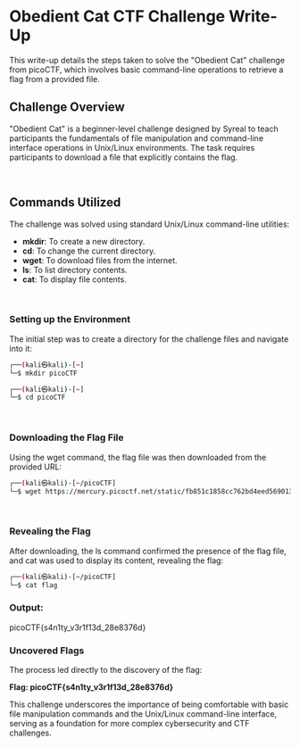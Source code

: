 # Obedient Cat CTF Challenge Write-Up

This write-up details the steps taken to solve the "Obedient Cat" challenge from picoCTF, which involves basic command-line operations to retrieve a flag from a provided file.

## Challenge Overview

"Obedient Cat" is a beginner-level challenge designed by Syreal to teach participants the fundamentals of file manipulation and command-line interface operations in Unix/Linux environments. The task requires participants to download a file that explicitly contains the flag.

<br>

## Commands Utilized

The challenge was solved using standard Unix/Linux command-line utilities:
- **mkdir**: To create a new directory.
- **cd**: To change the current directory.
- **wget**: To download files from the internet.
- **ls**: To list directory contents.
- **cat**: To display file contents.

<br>

### Setting up the Environment

The initial step was to create a directory for the challenge files and navigate into it:

```bash
┌──(kali㉿kali)-[~]
└─$ mkdir picoCTF

┌──(kali㉿kali)-[~]
└─$ cd picoCTF
```

<br>

### Downloading the Flag File

Using the wget command, the flag file was then downloaded from the provided URL:

```bash
┌──(kali㉿kali)-[~/picoCTF]
└─$ wget https://mercury.picoctf.net/static/fb851c1858cc762bd4eed569013d7f00/flag
```

<br>

### Revealing the Flag
After downloading, the ls command confirmed the presence of the flag file, and cat was used to display its content, revealing the flag:

```bash
┌──(kali㉿kali)-[~/picoCTF]
└─$ cat flag
```

### Output:

picoCTF{s4n1ty_v3r1f13d_28e8376d}
<br>

### Uncovered Flags
The process led directly to the discovery of the flag:

**Flag: picoCTF{s4n1ty_v3r1f13d_28e8376d}**

This challenge underscores the importance of being comfortable with basic file manipulation commands and the Unix/Linux command-line interface, serving as a foundation for more complex cybersecurity and CTF challenges.
